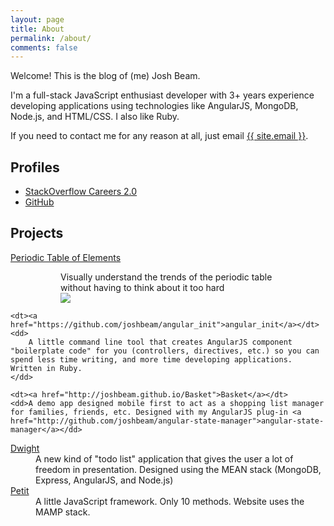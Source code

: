 ```yaml
---
layout: page
title: About
permalink: /about/
comments: false
---
```


Welcome! This is the blog of (me) Josh Beam.

I'm a full-stack JavaScript enthusiast developer with 3+ years experience developing applications using technologies like AngularJS, MongoDB, Node.js, and HTML/CSS. I also like Ruby.

If you need to contact me for any reason at all, just email <a href="mailto:{{ site.email }}">{{ site.email }}</a>.

## Profiles

<ul class="unstyled">
	<li><a href="http://careers.stackoverflow.com/joshbeam">StackOverflow Careers 2.0</a></li>
	<li><a href="https://github.com/joshbeam/">GitHub</a></li>
</ul>

## Projects

<dl>
	<dt><a href="http://periodictable.herokuapp.com">Periodic Table of Elements</a></dt>
	<dd>
		<figure>
			<figcaption>Visually understand the trends of the periodic table without having to think about it too hard</figcaption>
			<img src="{{ "/images/pt_demo.gif" | prepend: site.baseurl}}" />
		</figure>
	</dd>

	<dt><a href="https://github.com/joshbeam/angular_init">angular_init</a></dt>
	<dd>
		A little command line tool that creates AngularJS component "boilerplate code" for you (controllers, directives, etc.) so you can spend less time writing, and more time developing applications. Written in Ruby.
	</dd>

	<dt><a href="http://joshbeam.github.io/Basket">Basket</a></dt>
	<dd>A demo app designed mobile first to act as a shopping list manager for families, friends, etc. Designed with my AngularJS plug-in <a href="http://github.com/joshbeam/angular-state-manager">angular-state-manager</a></dd>

<dt><a href="https://whiteboardapp.herokuapp.com">Dwight</a></dt>
	<dd>A new kind of "todo list" application that gives the user a lot of freedom in presentation. Designed using the MEAN stack (MongoDB, Express, AngularJS, and Node.js)</dd>

<dt><a href="http://www.petitjs.com">Petit</a></dt>
	<dd>A little JavaScript framework. Only 10 methods. Website uses the MAMP stack.</dd>
</dl>